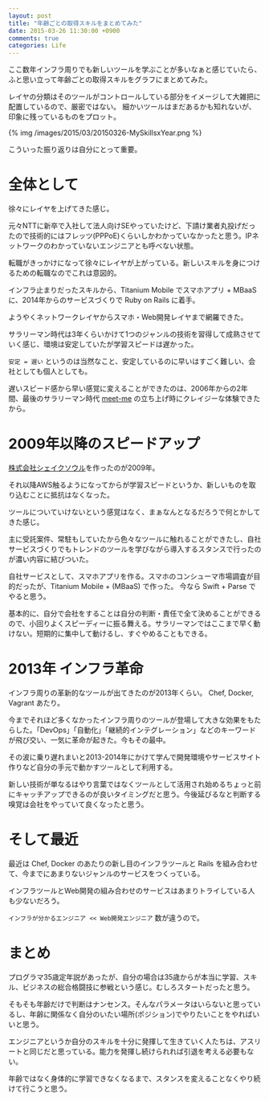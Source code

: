 ```yaml
---
layout: post
title: "年齢ごとの取得スキルをまとめてみた"
date: 2015-03-26 11:30:00 +0900
comments: true
categories: Life
---
```

ここ数年インフラ周りでも新しいツールを学ぶことが多いなぁと感じていたら、ふと思い立って年齢ごとの取得スキルをグラフにまとめてみた。

レイヤの分類はそのツールがコントロールしている部分をイメージして大雑把に配置しているので、厳密ではない。
細かいツールはまだあるかも知れないが、印象に残っているものをプロット。

{% img /images/2015/03/20150326-MySkillsxYear.png %}

こういった振り返りは自分にとって重要。

# 全体として

徐々にレイヤを上げてきた感じ。

元々NTTに新卒で入社して法人向けSEやっていたけど、下請け業者丸投げだったので技術的にはフレッツ(PPPoE)くらいしかわかっていなかったと思う。IPネットワークのわかっていないエンジニアとも呼べない状態。

転職がきっかけになって徐々にレイヤが上がっている。新しいスキルを身につけるための転職なのでこれは意図的。

インフラ止まりだったスキルから、Titanium Mobile でスマホアプリ + MBaaSに、2014年からのサービスづくりで Ruby on Rails に着手。

ようやくネットワークレイヤからスマホ・Web開発レイヤまで網羅できた。

サラリーマン時代は3年くらいかけて1つのジャンルの技術を習得して成熟させていく感じ、環境は安定していたが学習スピードは遅かった。

`安定 = 遅い` というのは当然なこと、安定しているのに早いはすごく難しい、会社としても個人としても。

遅いスピード感から早い感覚に変えることができたのは、2006年からの2年間、最後のサラリーマン時代 [meet-me](http://www.meet-me.jp/) の立ち上げ時にクレイジーな体験できたから。

# 2009年以降のスピードアップ

[株式会社シェイクソウル](http://www.shakesoul.net)を作ったのが2009年。

それ以降AWS触るようになってからが学習スピードというか、新しいものを取り込むことに抵抗はなくなった。

ツールについていけないという感覚はなく、まぁなんとなるだろうで何とかしてきた感じ。

主に受託案件、常駐もしていたから色々なツールに触れることができたし、自社サービスづくりでもトレンドのツールを学びながら導入するスタンスで行ったのが濃い内容に結びついた。

自社サービスとして、スマホアプリを作る。スマホのコンシューマ市場調査が目的だったが、Titanium Mobile + (MBaaS) で作った。
今なら Swift + Parse でやると思う。

基本的に、自分で会社をすることは自分の判断・責任で全て決めることができるので、小回りよくスピーディーに振る舞える。サラリーマンではここまで早く動けない。短期的に集中して動けるし、すぐやめることもできる。

# 2013年 インフラ革命

インフラ周りの革新的なツールが出てきたのが2013年くらい。 Chef, Docker, Vagrant あたり。

今までそれほど多くなかったインフラ周りのツールが登場して大きな効果をもたらした。「DevOps」「自動化」「継続的インテグレーション」などのキーワードが飛び交い、一気に革命が起きた。今もその最中。

その波に乗り遅れまいと2013-2014年にかけて学んで開発環境やサービスサイト作りなど自分の手元で動かすツールとして利用する。

新しい技術が単なるはやり言葉ではなくツールとして活用され始めるちょっと前にキャッチアップできるのが良いタイミングだと思う。今後延びるなと判断する嗅覚は会社をやっていて良くなったと思う。

# そして最近

最近は Chef, Docker のあたりの新し目のインフラツールと Rails を組み合わせて、今までにあまりないジャンルのサービスをつくっている。

インフラツールとWeb開発の組み合わせのサービスはあまりトライしている人も少ないだろう。

`インフラが分かるエンジニア << Web開発エンジニア` 数が違うので。

# まとめ

プログラマ35歳定年説があったが、自分の場合は35歳からが本当に学習、スキル、ビジネスの総合格闘技に参戦という感じ。むしろスタートだったと思う。

そもそも年齢だけで判断はナンセンス。そんなパラメータはいらないと思っているし、年齢に関係なく自分のいたい場所(ポジション)でやりたいことをやればいいと思う。

エンジニアというか自分のスキルを十分に発揮して生きていく人たちは、アスリートと同じだと思っている。能力を発揮し続けられれば引退を考える必要もない。

年齢ではなく身体的に学習できなくなるまで、スタンスを変えることなくやり続けて行こうと思う。